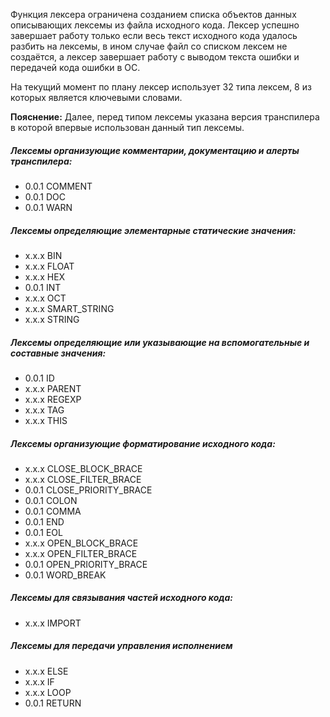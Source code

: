 Функция лексера ограничена созданием списка объектов данных описывающих лексемы из файла исходного кода.
Лексер успешно завершает работу только если весь текст исходного кода удалось разбить на лексемы, в ином случае
файл со списком лексем не создаётся, а лексер завершает работу с выводом текста ошибки и передачей кода ошибки в ОС.

На текущий момент по плану лексер использует 32 типа лексем, 8 из которых является ключевыми словами.

**Пояснение:** Далее, перед типом лексемы указана версия транспилера в которой впервые использован данный тип лексемы.

##### Лексемы организующие комментарии, документацию и алерты транспилера:
* 0.0.1 COMMENT
* 0.0.1 DOC
* 0.0.1 WARN

##### Лексемы определяющие элементарные статические значения:
* x.x.x BIN
* x.x.x FLOAT
* x.x.x HEX
* 0.0.1 INT
* x.x.x OCT
* x.x.x SMART_STRING
* x.x.x STRING

##### Лексемы определяющие или указывающие на вспомогательные и составные значения:
* 0.0.1 ID
* x.x.x PARENT
* x.x.x REGEXP
* x.x.x TAG
* x.x.x THIS

##### Лексемы организующие форматирование исходного кода:
* x.x.x CLOSE_BLOCK_BRACE
* x.x.x CLOSE_FILTER_BRACE
* 0.0.1 CLOSE_PRIORITY_BRACE
* 0.0.1 COLON
* 0.0.1 COMMA
* 0.0.1 END
* 0.0.1 EOL
* x.x.x OPEN_BLOCK_BRACE
* x.x.x OPEN_FILTER_BRACE
* 0.0.1 OPEN_PRIORITY_BRACE
* 0.0.1 WORD_BREAK

##### Лексемы для связывания частей исходного кода:
* x.x.x IMPORT

##### Лексемы для передачи управления исполнением
* x.x.x ELSE
* x.x.x IF
* x.x.x LOOP
* 0.0.1 RETURN
